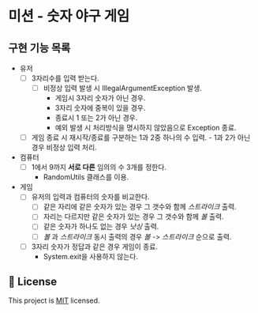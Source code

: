 # 미션 - 숫자 야구 게임

## 구현 기능 목록

- 유저
    - [ ] 3자리수를 입력 받는다.
        - [ ] 비정상 입력 발생 시 IllegalArgumentException 발생.
            - 게임시 3자리 숫자가 아닌 경우.
            - 3자리 숫자에 중복이 있을 경우.
            - 종료시 1 또는 2가 아닌 경우.
            - 예외 발생 시 처리방식을 명시하지 않았음으로 Exception 종료.
    - [ ] 게임 종료 시 재시작/종료를 구분하는 1과 2중 하나의 수 입력.
            - 1과 2가 아닌 경우 비정상 입력 처리.
- 컴퓨터
    - [ ] 1에서 9까지 **서로 다른** 임의의 수 3개를 정한다.
        - RandomUtils 클래스를 이용.
- 게임
    - [ ] 유저의 입력과 컴퓨터의 숫자를 비교한다.
        - [ ] 같은 자리에 같은 숫자가 있는 경우 그 갯수와 함께 *스트라이크* 출력.
        - [ ] 자리는 다르지만 같은 숫자가 있는 경우 그 갯수와 함께 *볼* 출력. 
        - [ ] 같은 숫자가 하나도 없는 경우 *낫싱* 출력.
        - [ ] *볼* 과 *스트라이크* 동시 출력의 경우 *볼* -> *스트라이크* 순으로 출력.
    - [ ] 3자리 숫자가 정답과 같은 경우 게임이 종료.
        - System.exit을 사용하지 않는다.

## 📝 License

This project is [MIT](https://github.com/woowacourse/java-baseball-precourse/blob/master/LICENSE) licensed.   